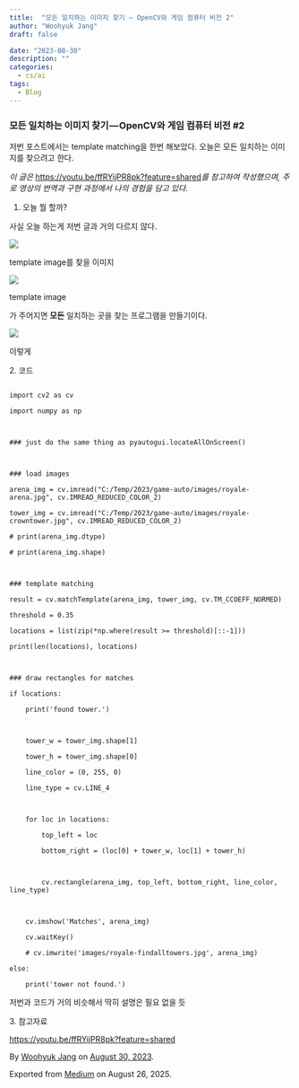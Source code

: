 ```yaml
---
title:  "모든 일치하는 이미지 찾기 — OpenCV와 게임 컴퓨터 비전 2"
author: "Woohyuk Jang"
draft: false

date: "2023-08-30"
description: ""
categories:
  - cs/ai
tags:
  - Blog
---
```

### 모든 일치하는 이미지 찾기 — OpenCV와 게임 컴퓨터 비전 #2



저번 포스트에서는 template matching을 한번 해보았다. 오늘은 모든 일치하는 이미지를 찾으려고 한다.



*이 글은&#x20;*<https://youtu.be/ffRYijPR8pk?feature=shared>*를 참고하여 작성했으며, 주로 영상의 번역과 구현 과정에서 나의 경험을 담고 있다.*



1. 오늘 뭘 할까?



사실 오늘 하는게 저번 글과 거의 다르지 않다.



![](https://cdn-images-1.medium.com/max/800/1*OUaHN3ttKN3oqklvy-wg6Q.jpeg)



template image를 찾을 이미지



![](https://cdn-images-1.medium.com/max/800/1*j27gVtVmVx2YSCtLpiNPwg.jpeg)



template image



가 주어지면 **모든** 일치하는 곳을 찾는 프로그램을 만들기이다.



![](https://cdn-images-1.medium.com/max/800/1*6MqCwLnluA6ilCTJLQDuLA.jpeg)



이렇게



2\. 코드



```

import cv2 as cv

import numpy as np



### just do the same thing as pyautogui.locateAllOnScreen()



### load images

arena_img = cv.imread("C:/Temp/2023/game-auto/images/royale-arena.jpg", cv.IMREAD_REDUCED_COLOR_2)

tower_img = cv.imread("C:/Temp/2023/game-auto/images/royale-crowntower.jpg", cv.IMREAD_REDUCED_COLOR_2)

# print(arena_img.dtype)

# print(arena_img.shape)



### template matching

result = cv.matchTemplate(arena_img, tower_img, cv.TM_CCOEFF_NORMED)

threshold = 0.35

locations = list(zip(*np.where(result >= threshold)[::-1]))

print(len(locations), locations)



### draw rectangles for matches

if locations:

    print('found tower.')



    tower_w = tower_img.shape[1]

    tower_h = tower_img.shape[0]

    line_color = (0, 255, 0)

    line_type = cv.LINE_4



    for loc in locations:

        top_left = loc

        bottom_right = (loc[0] + tower_w, loc[1] + tower_h)



        cv.rectangle(arena_img, top_left, bottom_right, line_color, line_type)



    cv.imshow('Matches', arena_img)

    cv.waitKey()

    # cv.imwrite('images/royale-findalltowers.jpg', arena_img)

else:

    print('tower not found.')

```



저번과 코드가 거의 비슷해서 딱히 설명은 필요 없을 듯



3\. 참고자료



<https://youtu.be/ffRYijPR8pk?feature=shared>



By [Woohyuk Jang](https://medium.com/@morrranii) on [August 30, 2023](https://medium.com/p/e6283f8623a5).

Exported from [Medium](https://medium.com) on August 26, 2025.
